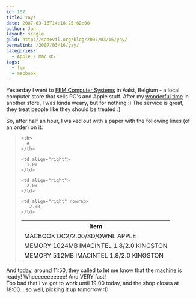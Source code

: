 ```yaml
---
id: 107
title: Yay!
date: 2007-03-16T14:18:25+02:00
author: Jan
layout: single
guid: http://sadevil.org/blog/2007/03/16/yay/
permalink: /2007/03/16/yay/
categories:
  - Apple / Mac OS
tags:
  - fem
  - macbook
---
```

Yesterday I went to <a href="http://www.fem.be/" target="_blank">FEM Computer Systems</a> in Aalst, Belgium - a local computer store that sells PC's and Apple stuff. After my [wonderful time](https://kcore.org/2007/03/14/switch-no-thanks/) in another store, I was kinda weary, but for nothing :) The service is great, they treat people like they should be treated :)

So, after half an hour, I walked out with a paper with the following lines (of an order) on it:

> <table border="0">
>   <tr>
>     <th>
>       Item
>     </th>
>     
>     <th>
>       #
>     </th>
>   </tr>
>   
>   <tr>
>     <td>
>       MACBOOK DC2/2.00/SD/QWNL APPLE
>     </td>
>     
>     <td align="right">
>       1.00
>     </td>
>   </tr>
>   
>   <tr>
>     <td>
>       MEMORY 1024MB IMACINTEL 1.8/2.0 KINGSTON
>     </td>
>     
>     <td align="right">
>       2.00
>     </td>
>   </tr>
>   
>   <tr>
>     <td width="100%">
>       MEMORY 512MB IMACINTEL 1.8/2.0 KINGSTON
>     </td>
>     
>     <td align="right" nowrap>
>       -2.00
>     </td>
>   </tr>
> </table>

And today, around 11:50, they called to let me know that <a href="http://www.apple.com/macbook/macbook.html" target="_blank">the machine</a> is ready! Wheeeeeeeeeee! And VERY fast!  
Too bad that I've got to work until 19:00 today, and the shop closes at 18:00... so well, picking it up tomorrow :D